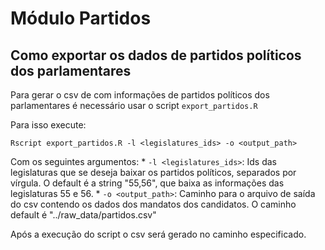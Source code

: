 # Módulo Partidos

## Como exportar os dados de partidos políticos dos parlamentares

Para gerar o csv de com informações de partidos políticos dos parlamentares é necessário usar o script `export_partidos.R`

Para isso execute:

```
Rscript export_partidos.R -l <legislatures_ids> -o <output_path>
```
Com os seguintes argumentos:
     * `-l <legislatures_ids>`: Ids das legislaturas que se deseja baixar os partidos políticos, separados por vírgula. O default é a string "55,56", que baixa as informações das legislaturas 55 e 56.
     * `-o <output_path>`: Caminho para o arquivo de saída do csv contendo os dados dos mandatos dos candidatos. O caminho default é "../raw_data/partidos.csv"
     
Após a execução do script o csv será gerado no caminho especificado.